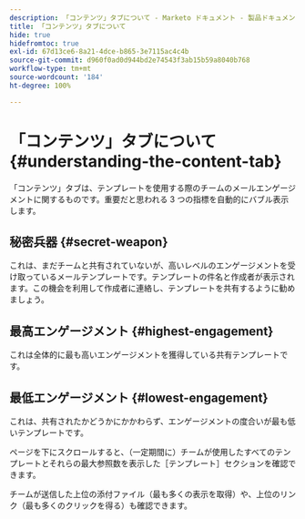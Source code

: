 ```yaml
---
description: 「コンテンツ」タブについて - Marketo ドキュメント - 製品ドキュメント
title: 「コンテンツ」タブについて
hide: true
hidefromtoc: true
exl-id: 67d13ce6-8a21-4dce-b865-3e7115ac4c4b
source-git-commit: d960f0ad0d944bd2e74543f3ab15b59a8040b768
workflow-type: tm+mt
source-wordcount: '184'
ht-degree: 100%

---
```


# 「コンテンツ」タブについて {#understanding-the-content-tab}

「コンテンツ」タブは、テンプレートを使用する際のチームのメールエンゲージメントに関するものです。重要だと思われる 3 つの指標を自動的にバブル表示します。

## 秘密兵器 {#secret-weapon}

これは、まだチームと共有されていないが、高いレベルのエンゲージメントを受け取っているメールテンプレートです。テンプレートの件名と作成者が表示されます。この機会を利用して作成者に連絡し、テンプレートを共有するように勧めましょう。

## 最高エンゲージメント {#highest-engagement}

これは全体的に最も高いエンゲージメントを獲得している共有テンプレートです。

## 最低エンゲージメント {#lowest-engagement}

これは、共有されたかどうかにかかわらず、エンゲージメントの度合いが最も低いテンプレートです。

ページを下にスクロールすると、（一定期間に）チームが使用したすべてのテンプレートとそれらの最大参照数を表示した［テンプレート］セクションを確認できます。

チームが送信した上位の添付ファイル（最も多くの表示を取得）や、上位のリンク（最も多くのクリックを得る）も確認できます。
